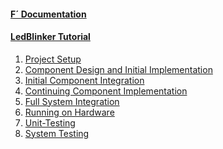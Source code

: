 
<h4><a href="https://nasa.github.io/fprime/">F´ Documentation</a></h4>
  <ul>
    <!-- empty list for consistent spacing between items -->
  </ul>
<h4><a href="https://fprime-community.github.io/fprime-workshop-led-blinker/">LedBlinker Tutorial</a></h4>
    <ol>
      <li><a href="https://fprime-community.github.io/fprime-workshop-led-blinker/docs/project-setup.html">Project Setup</a></li>
      <li><a href="https://fprime-community.github.io/fprime-workshop-led-blinker/docs/component-implementation-1.html">Component Design and Initial Implementation</a></li>
      <li><a href="https://fprime-community.github.io/fprime-workshop-led-blinker/docs/initial-integration.html">Initial Component Integration</a></li>
      <li><a href="https://fprime-community.github.io/fprime-workshop-led-blinker/docs/component-implementation-2.html">Continuing Component Implementation</a></li>
      <li><a href="https://fprime-community.github.io/fprime-workshop-led-blinker/docs/full-integration.html">Full System Integration</a></li>
      <li><a href="https://fprime-community.github.io/fprime-workshop-led-blinker/docs/running-on-hardware.html">Running on Hardware</a></li>
      <li><a href="https://fprime-community.github.io/fprime-workshop-led-blinker/docs/unit-testing.html">Unit-Testing</a></li>
      <li><a href="https://fprime-community.github.io/fprime-workshop-led-blinker/docs/system-testing.html">System Testing</a></li>
    </ol>
